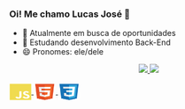 ### Oi! Me chamo Lucas José 👋

- 🔭 Atualmente em busca de oportunidades
- 🌱 Estudando desenvolvimento Back-End
- 😄 Pronomes: ele/dele

<div align="center">
  <a href="https://github.com/LJSMelo">
  <img height="180em" src="https://github-readme-stats.vercel.app/api?username=LJSMelo&show_icons=true&theme=tokyonight&include_all_commits=true&count_private=true"/>
  <img height="180em" src="https://github-readme-stats.vercel.app/api/top-langs/?username=LJSMelo&layout=compact&langs_count=7&theme=merko"/>
</div>

<div style="display: inline_block"><br>
  <img align="center" alt="Rafa-Js" height="30" width="40" src="https://raw.githubusercontent.com/devicons/devicon/master/icons/javascript/javascript-plain.svg">
  <img align="center" alt="Rafa-HTML" height="30" width="40" src="https://raw.githubusercontent.com/devicons/devicon/master/icons/html5/html5-original.svg">
  <img align="center" alt="Rafa-CSS" height="30" width="40" src="https://raw.githubusercontent.com/devicons/devicon/master/icons/css3/css3-original.svg">
</div>
